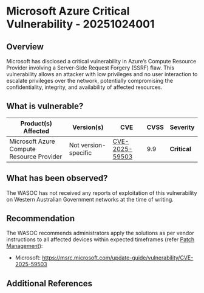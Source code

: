 # Microsoft Azure Critical Vulnerability - 20251024001

## Overview

Microsoft has disclosed a critical vulnerability in Azure’s Compute Resource Provider involving a Server-Side Request Forgery (SSRF) flaw. This vulnerability allows an attacker with low privileges and no user interaction to escalate privileges over the network, potentially compromising the confidentiality, integrity, and availability of affected resources.

## What is vulnerable?

| Product(s) Affected                       | Version(s)           | CVE                                                               | CVSS | Severity     |
| ----------------------------------------- | -------------------- | ----------------------------------------------------------------- | ---- | ------------ |
| Microsoft Azure Compute Resource Provider | Not version-specific | [CVE-2025-59503](https://nvd.nist.gov/vuln/detail/CVE-2025-59503) | 9.9  | **Critical** |

## What has been observed?

The WASOC has not received any reports of exploitation of this vulnerability on Western Australian Government networks at the time of writing.

## Recommendation

The WASOC recommends administrators apply the solutions as per vendor instructions to all affected devices within expected timeframes (refer [Patch Management](../guidelines/patch-management.md)):

- Microsoft: https://msrc.microsoft.com/update-guide/vulnerability/CVE-2025-59503

## Additional References
